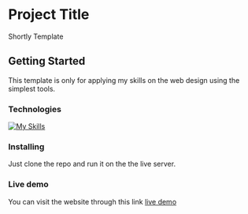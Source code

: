 # Project Title

Shortly Template

## Getting Started

This template is only for applying my skills on the web design using the simplest tools.

### Technologies

[![My Skills](https://skillicons.dev/icons?i=html,css,tailwind)](https://skillicons.dev)

### Installing

Just clone the repo and run it on the the live server.

### Live demo

You can visit the website through this link [live demo](https://leon-template-html-css.vercel.app/)
